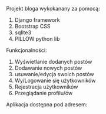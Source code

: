 Projekt bloga wykokanany za pomocą:
1. Django framework
2. Bootstrap CSS
3. sqlite3
4. PILLOW python lib


Funkcjonalności:
1. Wyświetlanie dodanych postów
2. Dodawanie nowych postów
3. usuwanie/edycja swoich postów
2. Wy/Logowanie się użytkowników
3. Rejestracja użytkowników
4. Przeglądanie profilu/ów

Aplikacja dostępna pod adresem:

